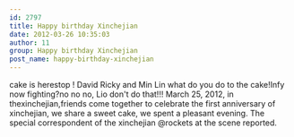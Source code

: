```yaml
---
id: 2797
title: Happy birthday Xinchejian
date: 2012-03-26 10:35:03
author: 11
group: Happy birthday Xinchejian
post_name: happy-birthday-xinchejian
---
```


cake is herestop ! David Ricky and Min Lin what do you do to the cake!Infy now fighting?no no no, Lio don't do that!!! March 25, 2012, in thexinchejian,friends come together to celebrate the first anniversary of xinchejian, we share a sweet cake, we spent a pleasant evening. The special correspondent of the xinchejian @rockets at the scene reported.